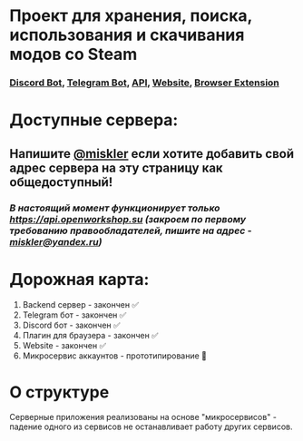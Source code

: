 # Проект для хранения, поиска, использования и скачивания модов со Steam

### [Discord Bot](https://discord.com/api/oauth2/authorize?client_id=1137841106852253818&permissions=2148063296&scope=bot%20applications.commands), [Telegram Bot](https://t.me/get_from_steam_bot), [API](https://api.openworkshop.su), [Website](https://openworkshop.su), [Browser Extension](https://github.com/Open-Workshop/open-workshop-browser-extension)


# Доступные сервера:
## Напишите [@miskler](https://github.com/Miskler) если хотите добавить свой адрес сервера на эту страницу как общедоступный!
### *В настоящий момент функционирует только https://api.openworkshop.su **(закроем по первому требованию правообладателей, пишите на адрес - miskler@yandex.ru)***

# Дорожная карта:
1. Backend сервер - закончен ✅
2. Telegram бот - закончен ✅
3. Discord бот - закончен ✅
4. Плагин для браузера - закончен ✅
5. Website - закончен ✅
6. Микросервис аккаунтов - прототипирование 🥱

# О структуре
Серверные приложения реализованы на основе "микросервисов" - падение одного из сервисов не останавливает работу других сервисов.
